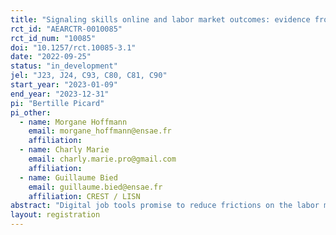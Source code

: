 ```yaml
---
title: "Signaling skills online and labor market outcomes: evidence from an adaptive experiment"
rct_id: "AEARCTR-0010085"
rct_id_num: "10085"
doi: "10.1257/rct.10085-3.1"
date: "2022-09-25"
status: "in_development"
jel: "J23, J24, C93, C80, C81, C90"
start_year: "2023-01-09"
end_year: "2023-12-31"
pi: "Bertille Picard"
pi_other:
  - name: Morgane Hoffmann
    email: morgane_hoffmann@ensae.fr
    affiliation: 
  - name: Charly Marie
    email: charly.marie.pro@gmail.com
    affiliation: 
  - name: Guillaume Bied
    email: guillaume.bied@ensae.fr
    affiliation: CREST / LISN
abstract: "Digital job tools promise to reduce frictions on the labor market. In this randomized controlled trial, we study an intervention seeking to increase the usage of a public online platform in France. The intervention, implemented with an adaptive design, consists in sending mails to job seekers, providing information, help and motivation to register or update their profiles on the platform. We seek to discover which treatments maximize uptake of the tool among the several types of incentives considered. We then analyze the impact of the platform's use on labor market outcomes."
layout: registration
---
```


